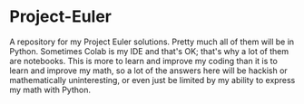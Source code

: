 # Project-Euler
A repository for my Project Euler solutions.
Pretty much all of them will be in Python. Sometimes Colab is my IDE and that's OK; that's why a lot of them are notebooks.
This is more to learn and improve my coding than it is to learn and improve my math, so a lot of the answers here will be hackish or mathematically uninteresting, or even just be limited by my ability to express my math with Python.

